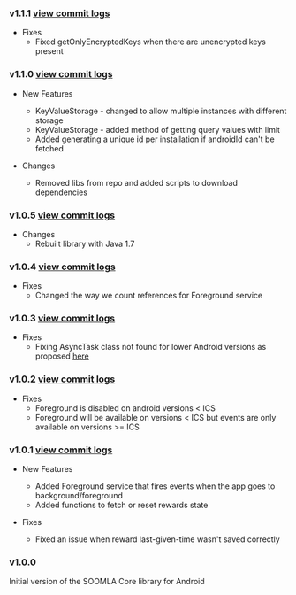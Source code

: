 ### v1.1.1 [view commit logs](https://github.com/soomla/soomla-android-core/compare/v1.1.0...v1.1.1)

* Fixes
  * Fixed getOnlyEncryptedKeys when there are unencrypted keys present

### v1.1.0 [view commit logs](https://github.com/soomla/soomla-android-core/compare/v1.0.5...v1.1.0)

* New Features
  * KeyValueStorage - changed to allow multiple instances with different storage
  * KeyValueStorage - added method of getting query values with limit
  * Added generating a unique id per installation if androidId can't be fetched

* Changes
  * Removed libs from repo and added scripts to download dependencies

### v1.0.5 [view commit logs](https://github.com/soomla/soomla-android-core/compare/v1.0.5...v1.0.5)

* Changes
  * Rebuilt library with Java 1.7

### v1.0.4 [view commit logs](https://github.com/soomla/soomla-android-core/compare/v1.0.4...v1.0.4)

* Fixes
  * Changed the way we count references for Foreground service

### v1.0.3 [view commit logs](https://github.com/soomla/soomla-android-core/compare/v1.0.2...v1.0.3)

* Fixes
  * Fixing AsyncTask class not found for lower Android versions as proposed [here](http://stackoverflow.com/questions/6968744/getting-noclassdeffounderror-android-os-asynctask)

### v1.0.2 [view commit logs](https://github.com/soomla/soomla-android-core/compare/v1.0.1...v1.0.2)

* Fixes
  * Foreground is disabled on android versions < ICS
  * Foreground will be available on versions < ICS but events are only available on versions >= ICS

### v1.0.1 [view commit logs](https://github.com/soomla/soomla-android-core/compare/v1.0.0...v1.0.1)

* New Features
  * Added Foreground service that fires events when the app goes to background/foreground
  * Added functions to fetch or reset rewards state

* Fixes
  * Fixed an issue when reward last-given-time wasn't saved correctly

### v1.0.0

Initial version of the SOOMLA Core library for Android
